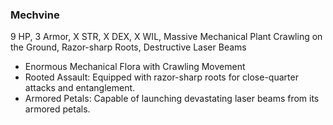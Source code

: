 ### Mechvine
9 HP, 3 Armor, X STR, X DEX, X WIL, Massive Mechanical Plant Crawling on the Ground, Razor-sharp Roots, Destructive Laser Beams
- Enormous Mechanical Flora with Crawling Movement
- Rooted Assault: Equipped with razor-sharp roots for close-quarter attacks and entanglement.
- Armored Petals: Capable of launching devastating laser beams from its armored petals.

